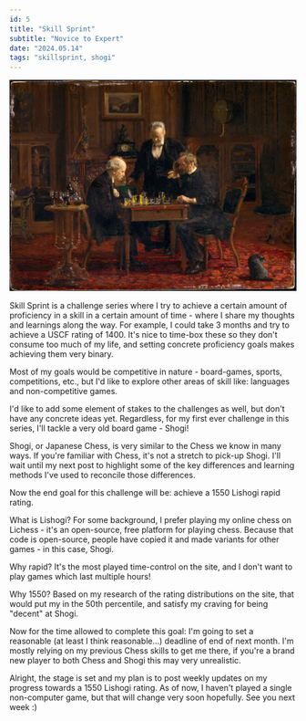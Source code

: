 ```yaml
---
id: 5
title: "Skill Sprint"
subtitle: "Novice to Expert"
date: "2024.05.14"
tags: "skillsprint, shogi"
---
```



![chess-players](/images/players.jpg)

Skill Sprint is a challenge series where I try to achieve a certain amount of proficiency in a skill in a certain amount of time - where I share my thoughts and learnings along the way. For example, I could take 3 months and try to achieve a USCF rating of 1400. It's nice to time-box these so they don't consume too much of my life, and setting concrete proficiency goals makes achieving them very binary.

Most of my goals would be competitive in nature - board-games, sports, competitions, etc., but I'd like to explore other areas of skill like: languages and non-competitive games.

I'd like to add some element of stakes to the challenges as well, but don't have any concrete ideas yet. Regardless, for my first ever challenge in this series, I'll tackle a very old board game - Shogi!

Shogi, or Japanese Chess, is very similar to the Chess we know in many ways. If you're familiar with Chess, it's not a stretch to pick-up Shogi. I'll wait until my next post to highlight some of the key differences and learning methods I've used to reconcile those differences.

Now the end goal for this challenge will be: achieve a 1550 Lishogi rapid rating.

What is Lishogi?
For some background, I prefer playing my online chess on Lichess - it's an open-source, free platform for playing chess. Because that code is open-source, people have copied it and made variants for other games - in this case, Shogi.

Why rapid?
It's the most played time-control on the site, and I don't want to play games which last multiple hours!

Why 1550?
Based on my research of the rating distributions on the site, that would put my in the 50th percentile, and satisfy my craving for being "decent" at Shogi.

Now for the time allowed to complete this goal: I'm going to set a reasonable (at least I think reasonable...) deadline of end of next month. I'm mostly relying on my previous Chess skills to get me there, if you're a brand new player to both Chess and Shogi this may very unrealistic.

Alright, the stage is set and my plan is to post weekly updates on my progress towards a 1550 Lishogi rating. As of now, I haven't played a single non-computer game, but that will change very soon hopefully. See you next week :)
